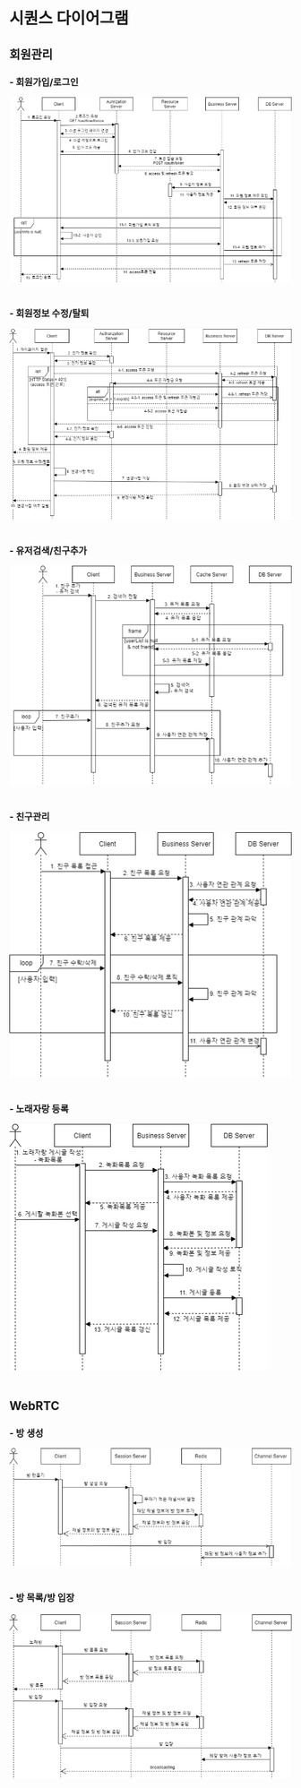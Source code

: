 # 시퀀스 다이어그램

## 회원관리

### - 회원가입/로그인

![회원가입&로그인](./%ED%9A%8C%EC%9B%90%EA%B4%80%EB%A6%AC_%ED%9A%8C%EC%9B%90%EA%B0%80%EC%9E%85%26%EB%A1%9C%EA%B7%B8%EC%9D%B8.png)
<br><br>

### - 회원정보 수정/탈퇴

![수정&탈퇴](./%ED%9A%8C%EC%9B%90%EA%B4%80%EB%A6%AC_%EC%88%98%EC%A0%95%26%ED%83%88%ED%87%B4.png)
<br><br>

### - 유저검색/친구추가

![유저검색&친구추가](./%ED%9A%8C%EC%9B%90%EA%B4%80%EB%A6%AC_%EC%9C%A0%EC%A0%80%EA%B2%80%EC%83%89_%EC%B9%9C%EA%B5%AC%EC%B6%94%EA%B0%80.png)
<br><br>

### - 친구관리

![친구관리](./%ED%9A%8C%EC%9B%90%EA%B4%80%EB%A6%AC_%EC%B9%9C%EA%B5%AC%EA%B4%80%EB%A6%AC.png)
<br><br>

### - 노래자랑 등록

![노래자랑 등록](./%ED%9A%8C%EC%9B%90%EA%B4%80%EB%A6%AC_%EB%85%B8%EB%9E%98%EC%9E%90%EB%9E%91%EB%93%B1%EB%A1%9D.png)
<br><br>

## WebRTC

### - 방 생성

<img src="./webRTC_방생성.png">
<br><br>

### - 방 목록/방 입장

<img src="./webRTC_방목록&방입장.png">
<br><br>
